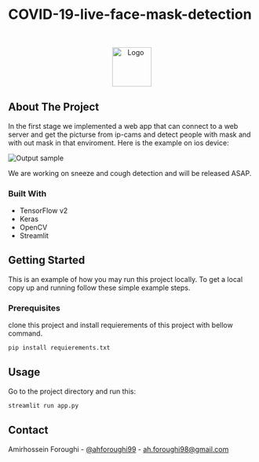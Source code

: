 # COVID-19-live-face-mask-detection
<!-- PROJECT LOGO -->
<br />

<p align="center">
  <a href="https://github.com/othneildrew/Best-README-Template">
    <img src="images/logo.png" alt="Logo" width="80" height="80">
  </a>
</p>



<!-- ABOUT THE PROJECT -->
## About The Project

In the first stage we implemented a web app that can connect to a web server and get the picturse from ip-cams and detect people with mask and with out mask in that enviroment. Here is the example on ios device:

![Output sample](https://github.com/ahforoughi/COVID-19-live-face-mask-detection/blob/master/gif.gif)

We are working on sneeze and cough detection and will be released ASAP.

### Built With
* TensorFlow v2
* Keras
* OpenCV
* Streamlit



<!-- GETTING STARTED -->
## Getting Started

This is an example of how you may run this project locally.
To get a local copy up and running follow these simple example steps.

### Prerequisites

clone this project and install requierements of this project with bellow command.

  ```sh
  pip install requierements.txt
  ```

<!-- USAGE EXAMPLES -->
## Usage

Go to the project directory and run this:
  ```sh
  streamlit run app.py
  ```




<!-- CONTACT -->
## Contact

Amirhossein Foroughi - [@ahforoughi99](https://twitter.com/ahforoughi99) - ah.foroughi98@gmail.com

